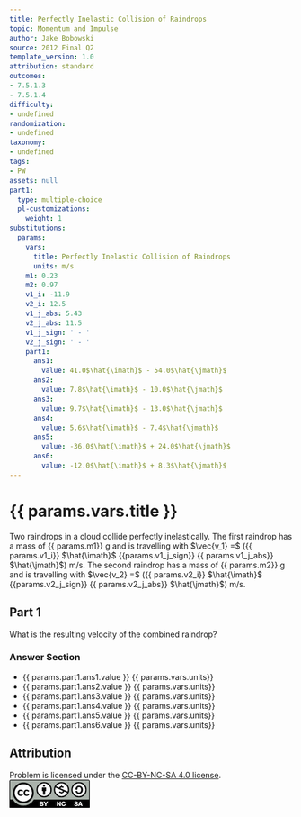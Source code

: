 ```yaml
---
title: Perfectly Inelastic Collision of Raindrops
topic: Momentum and Impulse
author: Jake Bobowski
source: 2012 Final Q2
template_version: 1.0
attribution: standard
outcomes:
- 7.5.1.3
- 7.5.1.4
difficulty:
- undefined
randomization:
- undefined
taxonomy:
- undefined
tags:
- PW
assets: null
part1:
  type: multiple-choice
  pl-customizations:
    weight: 1
substitutions:
  params:
    vars:
      title: Perfectly Inelastic Collision of Raindrops
      units: m/s
    m1: 0.23
    m2: 0.97
    v1_i: -11.9
    v2_i: 12.5
    v1_j_abs: 5.43
    v2_j_abs: 11.5
    v1_j_sign: ' - '
    v2_j_sign: ' - '
    part1:
      ans1:
        value: 41.0$\hat{\imath}$ - 54.0$\hat{\jmath}$
      ans2:
        value: 7.8$\hat{\imath}$ - 10.0$\hat{\jmath}$
      ans3:
        value: 9.7$\hat{\imath}$ - 13.0$\hat{\jmath}$
      ans4:
        value: 5.6$\hat{\imath}$ - 7.4$\hat{\jmath}$
      ans5:
        value: -36.0$\hat{\imath}$ + 24.0$\hat{\jmath}$
      ans6:
        value: -12.0$\hat{\imath}$ + 8.3$\hat{\jmath}$
---
```

# {{ params.vars.title }}
Two raindrops in a cloud collide perfectly inelastically. The first raindrop has a mass of {{ params.m1}} g and is travelling with $\vec{v_1} =$ ({{ params.v1_i}} $\hat{\imath}$ {{params.v1_j_sign}} {{ params.v1_j_abs}} $\hat{\jmath}$) m/s.
The second raindrop has a mass of {{ params.m2}} g and is travelling with $\vec{v_2} =$ ({{ params.v2_i}} $\hat{\imath}$ {{params.v2_j_sign}} {{ params.v2_j_abs}} $\hat{\jmath}$) m/s.

## Part 1

What is the resulting velocity of the combined raindrop?

### Answer Section

- {{ params.part1.ans1.value }} {{ params.vars.units}}
- {{ params.part1.ans2.value }} {{ params.vars.units}}
- {{ params.part1.ans3.value }} {{ params.vars.units}}
- {{ params.part1.ans4.value }} {{ params.vars.units}}
- {{ params.part1.ans5.value }} {{ params.vars.units}}
- {{ params.part1.ans6.value }} {{ params.vars.units}}

## Attribution

Problem is licensed under the [CC-BY-NC-SA 4.0 license](https://creativecommons.org/licenses/by-nc-sa/4.0/).<br> ![The Creative Commons 4.0 license requiring attribution-BY, non-commercial-NC, and share-alike-SA license.](https://raw.githubusercontent.com/firasm/bits/master/by-nc-sa.png)
